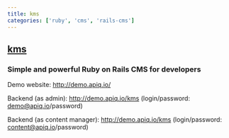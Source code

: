 ```yaml
---
title: kms
categories: ['ruby', 'cms', 'rails-cms']
---
```

## [kms](https://github.com/apiqcms/kms)

### Simple and powerful Ruby on Rails CMS for developers

Demo website: http://demo.apiq.io/

Backend (as admin): http://demo.apiq.io/kms (login/password: demo@apiq.io/password)

Backend (as content manager): http://demo.apiq.io/kms (login/password: content@apiq.io/password)
